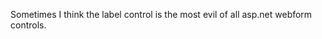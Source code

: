 <!--
id: 482547359
link: http://kevinisom.info/post/482547359/sometimes-i-think-the-label-control-is-the-most
slug: sometimes-i-think-the-label-control-is-the-most
date: Tue Mar 30 2010 10:56:24 GMT+1300 (NZDT)
raw: {"blog_name":"kevinisom","id":482547359,"post_url":"http://kevinisom.info/post/482547359/sometimes-i-think-the-label-control-is-the-most","slug":"sometimes-i-think-the-label-control-is-the-most","type":"text","date":"2010-03-29 21:56:24 GMT","timestamp":1269899784,"state":"published","format":"html","reblog_key":"oGYiJjaA","tags":[],"short_url":"http://tmblr.co/Zw68YySmnQV","highlighted":[],"feed_item":"http://twitter.com/kev_nz/statuses/11269961364","from_feed_id":"650289","note_count":0,"title":null,"body":"<p>Sometimes I think the label control is the most evil of all asp.net webform controls.</p>"}
publish: 2010-03-030
tags: 
title: null
-->


Sometimes I think the label control is the most evil of all asp.net
webform controls.


